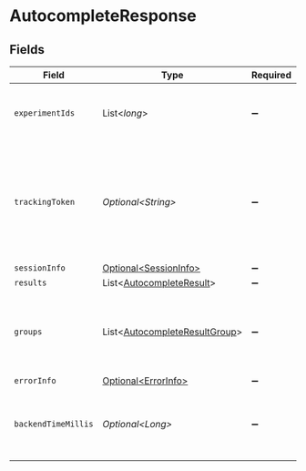 # AutocompleteResponse


## Fields

| Field                                                                                                            | Type                                                                                                             | Required                                                                                                         | Description                                                                                                      | Example                                                                                                          |
| ---------------------------------------------------------------------------------------------------------------- | ---------------------------------------------------------------------------------------------------------------- | ---------------------------------------------------------------------------------------------------------------- | ---------------------------------------------------------------------------------------------------------------- | ---------------------------------------------------------------------------------------------------------------- |
| `experimentIds`                                                                                                  | List\<*long*>                                                                                                    | :heavy_minus_sign:                                                                                               | List of experiment ids for the corresponding request.                                                            |                                                                                                                  |
| `trackingToken`                                                                                                  | *Optional\<String>*                                                                                              | :heavy_minus_sign:                                                                                               | An opaque token that represents this particular set of autocomplete results. To be used for /feedback reporting. |                                                                                                                  |
| `sessionInfo`                                                                                                    | [Optional\<SessionInfo>](../../models/components/SessionInfo.md)                                                 | :heavy_minus_sign:                                                                                               | N/A                                                                                                              |                                                                                                                  |
| `results`                                                                                                        | List\<[AutocompleteResult](../../models/components/AutocompleteResult.md)>                                       | :heavy_minus_sign:                                                                                               | N/A                                                                                                              |                                                                                                                  |
| `groups`                                                                                                         | List\<[AutocompleteResultGroup](../../models/components/AutocompleteResultGroup.md)>                             | :heavy_minus_sign:                                                                                               | Subsections of the results list from which distinct sections should be created.                                  |                                                                                                                  |
| `errorInfo`                                                                                                      | [Optional\<ErrorInfo>](../../models/components/ErrorInfo.md)                                                     | :heavy_minus_sign:                                                                                               | N/A                                                                                                              |                                                                                                                  |
| `backendTimeMillis`                                                                                              | *Optional\<Long>*                                                                                                | :heavy_minus_sign:                                                                                               | Time in milliseconds the backend took to respond to the request.                                                 | 1100                                                                                                             |